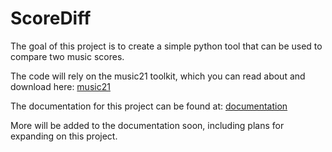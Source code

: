 
# ScoreDiff #

The goal of this project is to create a simple python tool that can be used to compare two music scores.  

The code will rely on the music21 toolkit, which you can read about and download here: [music21](http://mit.edu/music21/ "music21")

The documentation for this project can be found at: [documentation](https://cs.usfca.edu/~jdubeau/documentation "documentation")

More will be added to the documentation soon, including plans for expanding on this project.
